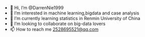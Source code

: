 - 👋 Hi, I’m @DarrenNie1999
- 👀 I’m interested in machine learning,bigdata and case analysis
- 🌱 I’m currently learning statistics in Renmin University of China
- 💞️ I’m looking to collaborate on big-data lovers
- 📫 How to reach me 2528695521@qq.com

<!---
DarrenNie1999/DarrenNie1999 is a ✨ special ✨ repository because its `README.md` (this file) appears on your GitHub profile.
You can click the Preview link to take a look at your changes.
--->
